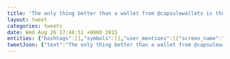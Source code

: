 ```yaml
---
title: 'The only thing better than a wallet from @capsulewallets is the customer services from @capsulewallets!'
layout: tweet
categories: tweets
date: Wed Aug 26 17:48:51 +0000 2015
entities: {"hashtags":[],"symbols":[],"user_mentions":[{"screen_name":"capsulewallets","name":"CAPSULE","id":1002358831,"id_str":"1002358831","indices":[41,56]},{"screen_name":"capsulewallets","name":"CAPSULE","id":1002358831,"id_str":"1002358831","indices":[87,102]}],"urls":[]}
tweetJson: {"text":"The only thing better than a wallet from @capsulewallets is the customer services from @capsulewallets!"}
---
```

